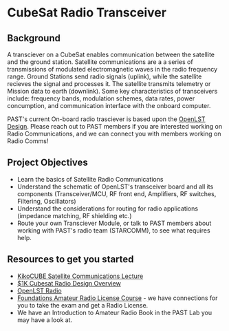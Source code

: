 # CubeSat Radio Transceiver

## Background
A transciever on a CubeSat enables communication between the satellite and the ground station. Satellite communications are a
a series of transmissions of modulated electromagnetic waves in the radio frequency range. Ground Stations send radio signals (uplink), while the satellite recieves the signal and processes it. The satellite transmits telemetry or Mission data to earth (downlink).
Some key characteristics of transceivers include: frequency bands,
modulation schemes, data rates, power concumption, and communication interface with the onboard computer.

PAST's current On-board radio trasciever is based upon the [OpenLST Design](https://github.com/OpenLST/openlst). Please reach out to PAST members if you are interested working on Radio Communications, and we can connect you with members working on Radio Comms!

## Project Objectives
- Learn the basics of Satellite Radio Communications
- Understand the schematic of OpenLST's transceiver board and all its components
  (Transceiver/MCU, RF front end, Amplifiers, RF switches, Filtering, Oscillators)
- Understand the considerations for routing for radio applications (impedance matching, RF shielding etc.)
- Route your own Transciever Module, or talk to PAST members about working with PAST's radio team (STARCOMM), to see what requires help.

## Resources to get you started
- [KikoCUBE Satellite Communications Lecture](https://www.unoosa.org/documents/pdf/psa/access2space4all/KiboCUBE/AcademySeason2/On-demand_Pre-recorded_Lectures/KiboCUBE_Academy_2021_OPL09.pdf)
- [$1K Cubesat Radio Design Overview](https://www.youtube.com/watch?v=HMIhpl4ckF4)
- [OpenLST Radio](https://github.com/OpenLST)
- [Foundations Amateur Radio License Course](https://res.net.au/) - we have connections for you to take the exam and get a Radio License.
- We have an Introduction to Amateur Radio Book in the PAST Lab you may have a look at.
